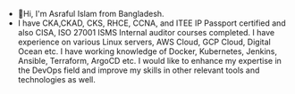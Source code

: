 - 👋Hi, I'm Asraful Islam from Bangladesh.
- I have CKA,CKAD, CKS, RHCE, CCNA, and ITEE IP Passport certified and also CISA, ISO 27001 ISMS Internal auditor 
courses completed. 
I have experience on various Linux servers, AWS Cloud, GCP Cloud, Digital Ocean etc. 
I have working knowledge of Docker, Kubernetes, Jenkins, Ansible, Terraform, ArgoCD etc. 
I would like to enhance my expertise in the DevOps field and improve my skills in other relevant tools and technologies as well.

<!---
asrafbd/asrafbd is a ✨ special ✨ repository because its `README.md` (this file) appears on your GitHub profile.
You can click the Preview link to take a look at your changes.
--->
